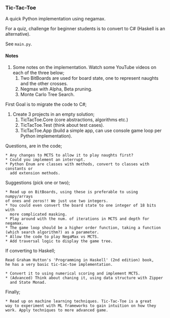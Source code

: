 ### Tic-Tac-Toe
A quick Python implementation using negamax.

For a quiz, challenge for beginner students is to convert to C# (Haskell is an alternative).

See ```main.py```.

#### Notes
1. Some notes on the implementation. Watch some YouTube videos on each
   of the three below;
   1. Two BitBoards are used for board state, one to represent
   naughts and the other crosses.
   2. Negmax with Alpha, Beta pruning.
   3. Monte Carlo Tree Search.

First Goal is to migrate the code to C#; 

1. Create 3 projects in an empty solution; 
   1. TicTacToe.Core (core abstractions, algorithms etc.)
   2. TicTacToe.Test (think about test cases).
   3. TicTacToe.App (build a simple app, can use console game loop per Python implementation).
   
Questions, are in the code;

    * Any changes to MCTS to allow it to play naughts first?
    * Could you implement an interrupt.
    * Python Enum are classes with methods, convert to classes with constants or
      add extension methods.
    
Suggestions (pick one or two);

    * Read up on BitBoards, using these is preferable to using numpy/arrays
    of ones and zeros!! We just use two integers.
    * You could even convert the board state to one integer of 18 bits with
      more complicated masking.
    * Play around with the num. of iterations in MCTS and depth for negamax.
    * The game loop should be a higher order function, taking a function 
    (which search algorithm?) as a parameter.
    * Allow the code to play NegaMax vs MCTS.
    * Add traversal logic to display the game tree.

 If converting to Haskell;

    Read Graham Hutton's 'Programming in Haskell' (2nd edition) book,
    he has a very basic tic-tac-toe implementation.
    
    * Convert it to using numerical scoring and implement MCTS.
    * (Advanced) Think about chaning it, using data structure with Zipper
      and State Monad.

 Finally;

    * Read up on machine learning techniques. Tic-Tac-Toe is a great
    way to experiment with ML frameworks to gain intuition on how they
    work. Apply techniques to more advanced game.
    
